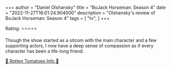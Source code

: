 +++
author = "Daniel Olshansky"
title = "BoJack Horseman: Season 4"
date = "2022-11-27T16:01:24.904000"
description = "Olshansky's review of BoJack Horseman: Season 4"
tags = [
    "tv",
]
+++

Rating: ⭐⭐⭐⭐⭐

Though the show started as a sitcom with the main character and a few supporting actors, I now have a deep sense of compassion as if every character has been a life-long friend.

[🍅 Rotten Tomatoes Info 🍅](https://www.rottentomatoes.com//tv/bojack_horseman/s04)